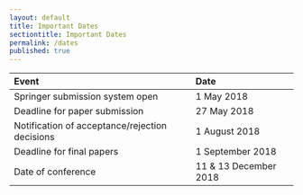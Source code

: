 ```yaml
---
layout: default
title: Important Dates
sectiontitle: Important Dates
permalink: /dates
published: true
---
```


| Event | Date |
| :------------- |:-----------------------------------|
| Springer submission system open | 1 May 2018 |
| Deadline for paper submission | 27 May 2018 |
| Notification of acceptance/rejection decisions | 1 August 2018  |
| Deadline for final papers | 1 September 2018 |
| Date of conference | 11 & 13 December 2018 |